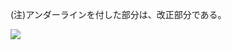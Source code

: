 (注)アンダーラインを付した部分は、改正部分である。

![](https://www.nta.go.jp/tmp/c9bdeb34-0bf9-4a27-8c30-746cd601657d/images/a32b959044d06f2c62b83b1715f53e434552e58f3f5befcf2cc3c43d061991e8.jpg)
